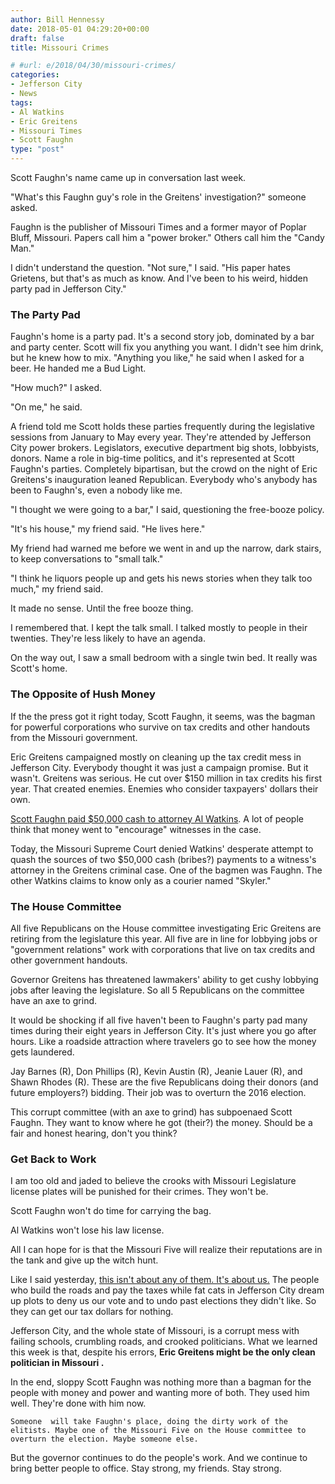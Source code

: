 ```yaml
---
author: Bill Hennessy
date: 2018-05-01 04:29:20+00:00
draft: false
title: Missouri Crimes

# #url: e/2018/04/30/missouri-crimes/
categories:
- Jefferson City
- News
tags:
- Al Watkins
- Eric Greitens
- Missouri Times
- Scott Faughn
type: "post"
---
```





Scott Faughn's name came up in conversation last week.







"What's this Faughn guy's role in the Greitens' investigation?" someone asked.







Faughn is the publisher of Missouri Times and a former mayor of Poplar Bluff, Missouri. Papers call him a "power broker." Others call him the "Candy Man."







I didn't understand the question. "Not sure," I said. "His paper hates Grietens, but that's as much as know. And I've been to his weird, hidden party pad in Jefferson City."







### The Party Pad







Faughn's home is a party pad. It's a second story job, dominated by a bar and party center. Scott will fix you anything you want. I didn't see him drink, but he knew how to mix. "Anything you like," he said when I asked for a beer. He handed me a Bud Light.







"How much?" I asked. 







"On me," he said.







A friend told me Scott holds these parties frequently during the legislative sessions from January to May every year. They're attended by Jefferson City power brokers. Legislators, executive department big shots, lobbyists, donors. Name a role in big-time politics, and it's represented at Scott Faughn's parties. Completely bipartisan, but the crowd on the night of Eric Greitens's inauguration leaned Republican. Everybody who's anybody has been to Faughn's, even a nobody like me. 







"I thought we were going to a bar," I said, questioning the free-booze policy.







"It's his house," my friend said. "He lives here." 







My friend had warned me before we went in and up the narrow, dark stairs, to keep conversations to "small talk."







"I think he liquors people up and gets his news stories when they talk too much," my friend said.







It made no sense. Until the free booze thing.







I remembered that. I kept the talk small. I talked mostly to people in their twenties. They're less likely to have an agenda.







On the way out, I saw a small bedroom with a single twin bed. It really was Scott's home.







### The Opposite of Hush Money







If
    the the press got it right today, Scott Faughn, it seems, was the bagman for powerful corporations who survive on tax credits and other handouts from the Missouri government. 







Eric Greitens campaigned mostly on cleaning up the tax credit mess in Jefferson City. Everybody thought it was just a campaign promise. But it wasn't. Greitens was serious. He cut over $150 million in tax credits his first year. That created enemies. Enemies who consider taxpayers' dollars their own.







[Scott Faughn paid $50,000 cash to attorney Al Watkins](https://www.kansascity.com/news/politics-government/article210171479.html). A lot of people think that money went to "encourage" witnesses in the case.







Today, the Missouri Supreme Court denied Watkins' desperate attempt to quash the sources of two $50,000 cash (bribes?) payments to a witness's attorney in the Greitens criminal case. One of the bagmen was Faughn. The other Watkins claims to know only as a courier named "Skyler."







### The House Committee







All five Republicans on the House committee investigating Eric Greitens are retiring from the legislature this year. All five are in line for lobbying jobs or "government relations" work with corporations that live on tax credits and other government handouts.







Governor Greitens has threatened lawmakers' ability to get cushy lobbying jobs after leaving the legislature. So all 5 Republicans on the committee have an
    axe to grind.







It would be shocking if all five haven't been to Faughn's party pad many times during their eight years in Jefferson City. It's just where you go after hours. Like a roadside attraction where travelers go to see how the money gets laundered.







Jay Barnes (R), Don Phillips (R), Kevin Austin (R), Jeanie Lauer (R), and Shawn Rhodes (R). These are the five Republicans doing their donors (and future employers?) bidding. Their job was to overturn the 2016 election.







This corrupt committee (with an
    axe to grind) has subpoenaed Scott Faughn. They want to know where he got (their?) the money. Should be a fair and honest hearing, don't you think?







### Get Back to Work







I am too old and jaded to believe the crooks with Missouri Legislature license plates will be punished for their crimes. They won't be.







Scott Faughn won't do time for carrying the bag.







Al Watkins won't lose his law license. 







All I can hope for is that the Missouri Five will realize their reputations are in the tank and give up the witch hunt. 







Like I said yesterday, [this isn't about any of them. It's about us.](https://hennessysview.com/2018/04/30/hard-advice-for-many-friends/) The people who build the roads and pay the taxes while fat cats in Jefferson City dream up plots to deny us our vote and to undo past elections they didn't like. So they can get our tax dollars for nothing. 







Jefferson City, and the whole state of
    Missouri, is a corrupt mess with failing schools, crumbling roads, and crooked politicians. What we learned this week is that, despite his errors, **Eric Greitens might be the only clean politician in Missouri .**







In the end, sloppy Scott Faughn was nothing more than a bagman for the people with money and power and wanting more of both. They used him well. They're done with him now. 








    Someone  will take Faughn's place, doing the dirty work of the elitists. Maybe one of the Missouri Five on the House committee to overturn the election. Maybe someone else.







But the governor continues to do the people's work. And we continue to bring better people to office. Stay strong, my friends. Stay strong. 



